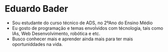 # Eduardo Bader
<ul>
  <li>Sou estudante do curso técnico de ADS, no 2ºAno do Ensino Médio</li>
  <li>Eu gosto de programação e temas envolvidos com técnologia, tais como IAs, Web Desenvolvimento, robótica e etc.</li>
  <li>Busco conhecer mais e aprender ainda mais para ter mais oportuniddades na vida.</li>
